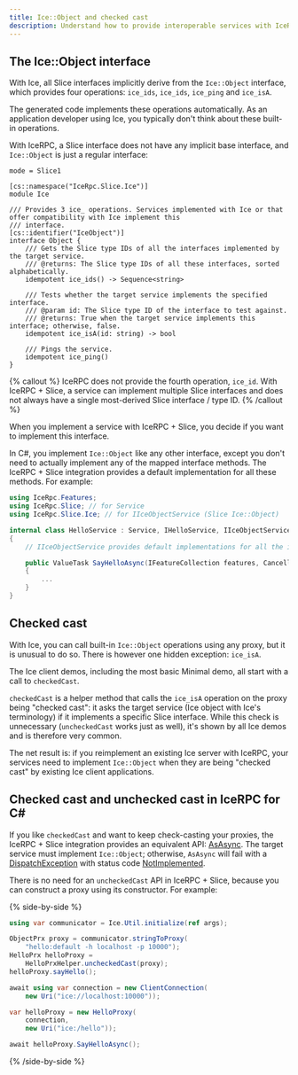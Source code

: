 ```yaml
---
title: Ice::Object and checked cast
description: Understand how to provide interoperable services with IceRPC + Slice.
---
```


## The Ice::Object interface

With Ice, all Slice interfaces implicitly derive from the `Ice::Object` interface, which provides four operations:
`ice_ids`, `ice_ids`, `ice_ping` and `ice_isA`.

The generated code implements these operations automatically. As an application developer using Ice, you typically don't
think about these built-in operations.

With IceRPC, a Slice interface does not have any implicit base interface, and `Ice::Object` is just a regular interface:

```slice
mode = Slice1

[cs::namespace("IceRpc.Slice.Ice")]
module Ice

/// Provides 3 ice_ operations. Services implemented with Ice or that offer compatibility with Ice implement this
/// interface.
[cs::identifier("IceObject")]
interface Object {
    /// Gets the Slice type IDs of all the interfaces implemented by the target service.
    /// @returns: The Slice type IDs of all these interfaces, sorted alphabetically.
    idempotent ice_ids() -> Sequence<string>

    /// Tests whether the target service implements the specified interface.
    /// @param id: The Slice type ID of the interface to test against.
    /// @returns: True when the target service implements this interface; otherwise, false.
    idempotent ice_isA(id: string) -> bool

    /// Pings the service.
    idempotent ice_ping()
}
```
{% callout %}
IceRPC does not provide the fourth operation, `ice_id`. With IceRPC + Slice, a service can implement multiple Slice
interfaces and does not always have a single most-derived Slice interface / type ID.
{% /callout %}

When you implement a service with IceRPC + Slice, you decide if you want to implement this interface.

In C#, you implement `Ice::Object` like any other interface, except you don't need to actually implement any of the
mapped interface methods. The IceRPC + Slice integration provides a default implementation for all these methods.
For example:

```csharp
using IceRpc.Features;
using IceRpc.Slice; // for Service
using IceRpc.Slice.Ice; // for IIceObjectService (Slice Ice::Object)

internal class HelloService : Service, IHelloService, IIceObjectService
{
    // IIceObjectService provides default implementations for all the ice_ operations.

    public ValueTask SayHelloAsync(IFeatureCollection features, CancellationToken cancellationToken)
    {
        ...
    }
}
```

## Checked cast

With Ice, you can call built-in `Ice::Object` operations using any proxy, but it is unusual to do so. There is however
one hidden exception: `ice_isA`.

The Ice client demos, including the most basic Minimal demo, all start with a call to `checkedCast`.

`checkedCast` is a helper method that calls the `ice_isA` operation on the proxy being "checked cast": it asks the
target service (Ice object with Ice's terminology) if it implements a specific Slice interface. While this check is
unnecessary (`uncheckedCast` works just as well), it's shown by all Ice demos and is therefore very common.

The net result is: if you reimplement an existing Ice server with IceRPC, your services need to implement `Ice::Object`
when they are being "checked cast" by existing Ice client applications.

## Checked cast and unchecked cast in IceRPC for C#

If you like `checkedCast` and want to keep check-casting your proxies, the IceRPC + Slice integration provides an
equivalent API: [AsAsync]. The target service must implement `Ice::Object`; otherwise, `AsAsync` will fail with a
[DispatchException] with status code [NotImplemented].

There is no need for an `uncheckedCast` API in IceRPC + Slice, because you can construct a proxy using its constructor.
For example:

{% side-by-side %}

```csharp {% title="Ice client in C#" %}
using var communicator = Ice.Util.initialize(ref args);

ObjectPrx proxy = communicator.stringToProxy(
    "hello:default -h localhost -p 10000");
HelloPrx helloProxy =
    HelloPrxHelper.uncheckedCast(proxy);
helloProxy.sayHello();
```

```csharp {% title="IceRPC + Slice client in C#" %}
await using var connection = new ClientConnection(
    new Uri("ice://localhost:10000"));

var helloProxy = new HelloProxy(
    connection,
    new Uri("ice:/hello"));

await helloProxy.SayHelloAsync();
```
{% /side-by-side %}

[AsAsync]: https://docs.testing.zeroc.com/api/csharp/api/IceRpc.Slice.Ice.ProxyExtensions.html#IceRpc_Slice_Ice_ProxyExtensions_AsAsync__1_IceRpc_Slice_IProxy_IceRpc_Features_IFeatureCollection_System_Threading_CancellationToken_
[DispatchException]: https://docs.testing.zeroc.com/api/csharp/api/IceRpc.DispatchException.html
[NotImplemented]: https://docs.testing.zeroc.com/api/csharp/api/IceRpc.StatusCode.html#NotImplemented
